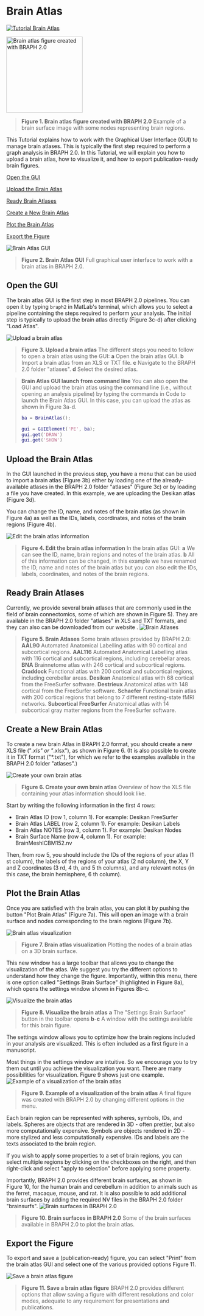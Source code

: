 # Brain Atlas

[![Tutorial Brain Atlas](https://img.shields.io/badge/PDF-Download-red?style=flat-square&logo=adobe-acrobat-reader)](tut_ba.pdf)

<img src="fig01.jpg" alt="Brain atlas figure created with BRAPH 2.0 " height="200px">

> **Figure 1. Brain atlas figure created with BRAPH 2.0**
> Example of a brain surface image with some nodes representing brain regions.
	



This Tutorial explains how to work with the Graphical User Interface (GUI) to manage brain atlases.
This is typically the first step required to perform a graph analysis in BRAPH 2.0. 
In this Tutorial, we will explain you how to upload a brain atlas, how to visualize it, and how to export publication-ready brain figures.


[Open the GUI](#Open-the-GUI)

[Upload the Brain Atlas](#Upload-the-Brain-Atlas)

[Ready Brain Atlases](#Ready-Brain-Atlases)

[Create a New Brain Atlas](#Create-a-New-Brain-Atlas)

[Plot the Brain Atlas](#Plot-the-Brain-Atlas)

[Export the Figure](#Export-the-Figure)




<img src="fig02.jpg" alt="Brain Atlas GUI">

> **Figure 2. Brain Atlas GUI**
> Full graphical user interface to work with a brain atlas in BRAPH 2.0. 
	


## Open the GUI

The brain atlas GUI is the first step in most BRAPH 2.0 pipelines. You can open it by typing `braph2` in MatLab's terminal, which allows you to select a pipeline containing the steps required to perform your analysis. The initial step is typically to upload the brain atlas directly (Figure 3c-d) after clicking "Load Atlas". 


<img src="fig03.jpg" alt="Upload a brain atlas">

> **Figure 3. Upload a brain atlas**
> The different steps you need to follow to open a brain atlas using the GUI: 
	**a** Open the brain atlas GUI.
	**b** Import a brain atlas from an XLS or TXT file.
	**c** Navigate to the BRAPH 2.0 folder "atlases".
	**d** Select the desired atlas.
	


> **Brain Atlas GUI launch from command line**
 You can also open the GUI and upload the brain atlas using the command line (i.e., without opening an analysis pipeline) by typing the commands in Code to launch the Brain Atlas GUI. In this case, you can upload the atlas as shown in Figure 3a-d. 
> ```matlab
> ba = BrainAtlas();
> 
> gui = GUIElement('PE', ba);
> gui.get('DRAW')
> gui.get('SHOW')
> ```




## Upload the Brain Atlas

In the GUI launched in the previous step, you have a menu that can be used to import a brain atlas (Figure 3b) either by loading one of the already-available atlases in the BRAPH 2.0 folder "atlases" (Figure 3c) or by loading a file you have created. In this example, we are uploading the Desikan atlas (Figure 3d).

You can change the ID, name, and notes of the brain atlas (as shown in Figure 4a) as well as the IDs, labels, coordinates, and notes of the brain regions (Figure 4b).
	

<img src="fig04.png" alt="Edit the brain atlas information">

> **Figure 4. Edit the brain atlas information**
> In the brain atlas GUI: 
	**a** We can see the ID, name, brain regions and notes of the brain atlas.
	**b** All of this information can be changed, in this example we have renamed the ID, name and notes of the brain atlas but you can also edit the IDs, labels, coordinates, and notes of the brain regions.
	


## Ready Brain Atlases



Currently, we provide several brain atlases that are commonly used in the field of brain connectomics, some of which are shown in Figure 5). 
They are available in the BRAPH 2.0 folder "atlases" in XLS and TXT formats, and they can also can be downloaded from our website .
<img src="fig05.jpg" alt="Brain Atlases">

> **Figure 5. Brain Atlases**
> Some brain atlases provided by BRAPH 2.0:
	**AAL90** Automated Anatomical Labelling atlas with 90 cortical and subcortical regions.
	**AAL116** Automated Anatomical Labelling atlas with 116 cortical and subcortical regions, including cerebellar areas.
	**BNA** Brainnetome atlas with 246 cortical and subcortical regions.
	**Craddock** Functional atlas with 200 cortical and subcortical regions, including cerebellar areas.
	**Desikan** Anatomical atlas with 68 cortical from the FreeSurfer software.
	**Destrieux** Anatomical atlas with 148 cortical from the FreeSurfer software.
	**Schaefer** Functional brain atlas with 200 cortical regions that belong to 7 different resting-state fMRI networks.
	**Subcortical FreeSurfer** Anatomical atlas with 14 subcortical gray matter regions from the FreeSurfer software.
	


## Create a New Brain Atlas

To create a new brain Atlas in BRAPH 2.0 format, you should create a new XLS file ("*.xls" or "*.xlsx"), as shown in Figure 6. 
(It is also possible to create it in TXT format ("*.txt"), for which we refer to the examples available in the BRAPH 2.0 folder "atlases".)


<img src="fig06.jpg" alt="Create your own brain atlas">

> **Figure 6. Create your own brain atlas**
> Overview of how the XLS file containing your atlas information should look like.
	

Start by writing the following information in the first 4 rows:
- Brain Atlas ID (row 1, column 1). 
For example: Desikan FreeSurfer
- Brain Atlas LABEL (row 2, column 1). 
For example: Desikan Labels
- Brain Atlas NOTES (row 3, column 1).
For example: Desikan Nodes
- Brain Surface Name (row 4, column 1).
For example: BrainMeshICBM152.nv

Then, from row 5, you should include the IDs of the regions of your atlas (1 st column), the labels of the regions of your atlas (2 nd column), the X, Y and Z coordinates (3 rd, 4 th, and 5 th columns), and any relevant notes (in this case, the brain hemisphere, 6 th column).	


## Plot the Brain Atlas

Once you are satisfied with the brain atlas, you can plot it by pushing the button "Plot Brain Atlas" (Figure 7a). 
This will open an image with a brain surface and nodes corresponding to the brain regions (Figure 7b).


<img src="fig07.jpg" alt="Brain atlas visualization">

> **Figure 7. Brain atlas visualization**
> Plotting the nodes of a brain atlas on a 3D brain surface. 
	

	
This new window has a large toolbar that allows you to change the visualization of the atlas. We suggest you try the different options to understand how they change the figure. Importantly, within this menu, there is one option called "Settings Brain Surface" (highlighted in Figure 8a), which opens the settings window shown in Figures 8b-c.



<img src="fig08.jpg" alt="Visualize the brain atlas">

> **Figure 8. Visualize the brain atlas**
> **a** The "Settings Brain Surface" button in the toolbar opens **b**-**c** A window with the settings available for this brain figure.
	


The settings window allows you to optimize how the brain regions included in your analysis are visualized. This is often included as a first figure in a manuscript.

Most things in the settings window are intuitive. So we encourage you to try them out until you achieve the visualization you want. There are many possibilities for visualization. Figure 9 shows just one example.
<img src="fig09.jpg" alt="Example of a visualization of the brain atlas">

> **Figure 9. Example of a visualization of the brain atlas**
> A final figure was created with BRAPH 2.0 by changing different options in the menu.
	

Each brain region can be represented with spheres, symbols, IDs, and labels.
Spheres are objects that are rendered in 3D - often prettier, but also more computationally expensive.
Symbols are objects rendered in 2D - more stylized and less computationally expensive.
IDs and labels are the texts associated to the brain region.

If you wish to apply some properties to a set of brain regions, you can select multiple regions by clicking on the checkboxes on the right, and then right-click and select "apply to selection" before applying some property.



Importantly, BRAPH 2.0 provides different brain surfaces, as shown in Figure 10, for the human brain and cerebellum in addition to animals such as the ferret, macaque, mouse, and rat.
It is also possible to add additional brain surfaces by adding the required NV files in the BRAPH 2.0 folder "brainsurfs".
<img src="fig10.png" alt="Brain surfaces in BRAPH 2.0">

> **Figure 10. Brain surfaces in BRAPH 2.0**
> Some of the brain surfaces available in BRAPH 2.0 to plot the brain atlas.
	




## Export the Figure

To export and save a (publication-ready) figure, you can select "Print" from the brain atlas GUI and select one of the various provided options Figure 11.


<img src="fig11.jpg" alt="Save a brain atlas figure">

> **Figure 11. Save a brain atlas figure**
> BRAPH 2.0 provides different options that allow saving a figure with different resolutions and color modes, adequate to any requirement for presentations and publications.
